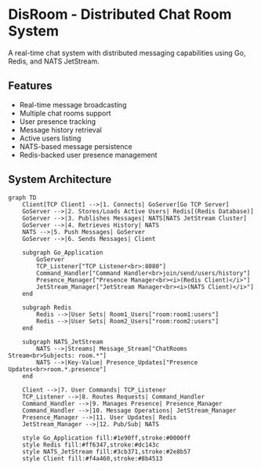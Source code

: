 # DisRoom - Distributed Chat Room System

A real-time chat system with distributed messaging capabilities using Go, Redis, and NATS JetStream.

## Features

- Real-time message broadcasting
- Multiple chat rooms support
- User presence tracking
- Message history retrieval
- Active users listing
- NATS-based message persistence
- Redis-backed user presence management

## System Architecture

```mermaid
graph TD
    Client[TCP Client] -->|1. Connects| GoServer[Go TCP Server]
    GoServer -->|2. Stores/Loads Active Users| Redis[(Redis Database)]
    GoServer -->|3. Publishes Messages| NATS[NATS JetStream Cluster]
    GoServer -->|4. Retrieves History| NATS
    NATS -->|5. Push Messages| GoServer
    GoServer -->|6. Sends Messages| Client

    subgraph Go_Application
        GoServer
        TCP_Listener["TCP Listener<br>:8080"]
        Command_Handler["Command Handler<br>join/send/users/history"]
        Presence_Manager["Presence Manager<br><i>(Redis Client)</i>"]
        JetStream_Manager["JetStream Manager<br><i>(NATS Client)</i>"]
    end

    subgraph Redis
        Redis -->|User Sets| Room1_Users["room:room1:users"]
        Redis -->|User Sets| Room2_Users["room:room2:users"]
    end

    subgraph NATS_JetStream
        NATS -->|Streams| Message_Stream["ChatRooms Stream<br>Subjects: room.*"]
        NATS -->|Key-Value| Presence_Updates["Presence Updates<br>room.*.presence"]
    end

    Client -->|7. User Commands| TCP_Listener
    TCP_Listener -->|8. Routes Requests| Command_Handler
    Command_Handler -->|9. Manages Presence| Presence_Manager
    Command_Handler -->|10. Message Operations| JetStream_Manager
    Presence_Manager -->|11. User Updates| Redis
    JetStream_Manager -->|12. Pub/Sub| NATS

    style Go_Application fill:#1e90ff,stroke:#0000ff
    style Redis fill:#ff6347,stroke:#dc143c
    style NATS_JetStream fill:#3cb371,stroke:#2e8b57
    style Client fill:#f4a460,stroke:#8b4513
